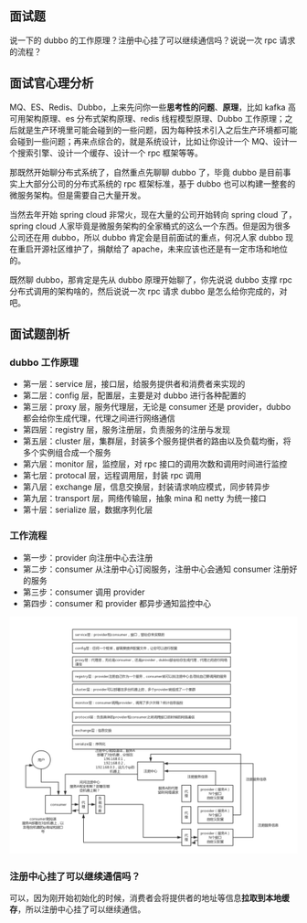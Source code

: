 ## 面试题
说一下的 dubbo 的工作原理？注册中心挂了可以继续通信吗？说说一次 rpc 请求的流程？

## 面试官心理分析

MQ、ES、Redis、Dubbo，上来先问你一些**思考性的问题**、**原理**，比如 kafka 高可用架构原理、es 分布式架构原理、redis 线程模型原理、Dubbo 工作原理；之后就是生产环境里可能会碰到的一些问题，因为每种技术引入之后生产环境都可能会碰到一些问题；再来点综合的，就是系统设计，比如让你设计一个 MQ、设计一个搜索引擎、设计一个缓存、设计一个 rpc 框架等等。

那既然开始聊分布式系统了，自然重点先聊聊 dubbo 了，毕竟 dubbo 是目前事实上大部分公司的分布式系统的 rpc 框架标准，基于 dubbo 也可以构建一整套的微服务架构。但是需要自己大量开发。

当然去年开始 spring cloud 非常火，现在大量的公司开始转向 spring cloud 了，spring cloud 人家毕竟是微服务架构的全家桶式的这么一个东西。但是因为很多公司还在用 dubbo，所以 dubbo 肯定会是目前面试的重点，何况人家 dubbo 现在重启开源社区维护了，捐献给了 apache，未来应该也还是有一定市场和地位的。

既然聊 dubbo，那肯定是先从 dubbo 原理开始聊了，你先说说 dubbo 支撑  rpc 分布式调用的架构啥的，然后说说一次 rpc 请求 dubbo 是怎么给你完成的，对吧。

## 面试题剖析

### dubbo 工作原理

* 第一层：service 层，接口层，给服务提供者和消费者来实现的
* 第二层：config 层，配置层，主要是对 dubbo 进行各种配置的
* 第三层：proxy 层，服务代理层，无论是 consumer 还是 provider，dubbo 都会给你生成代理，代理之间进行网络通信
* 第四层：registry 层，服务注册层，负责服务的注册与发现
* 第五层：cluster 层，集群层，封装多个服务提供者的路由以及负载均衡，将多个实例组合成一个服务
* 第六层：monitor 层，监控层，对 rpc 接口的调用次数和调用时间进行监控
* 第七层：protocal 层，远程调用层，封装 rpc 调用
* 第八层：exchange 层，信息交换层，封装请求响应模式，同步转异步
* 第九层：transport 层，网络传输层，抽象 mina 和 netty 为统一接口
* 第十层：serialize 层，数据序列化层

### 工作流程

* 第一步：provider 向注册中心去注册
* 第二步：consumer 从注册中心订阅服务，注册中心会通知 consumer 注册好的服务
* 第三步：consumer 调用 provider
* 第四步：consumer 和 provider 都异步通知监控中心

![dubbo-operating-principle](./images/dubbo-operating-principle.png)

### 注册中心挂了可以继续通信吗？

可以，因为刚开始初始化的时候，消费者会将提供者的地址等信息**拉取到本地缓存**，所以注册中心挂了可以继续通信。
